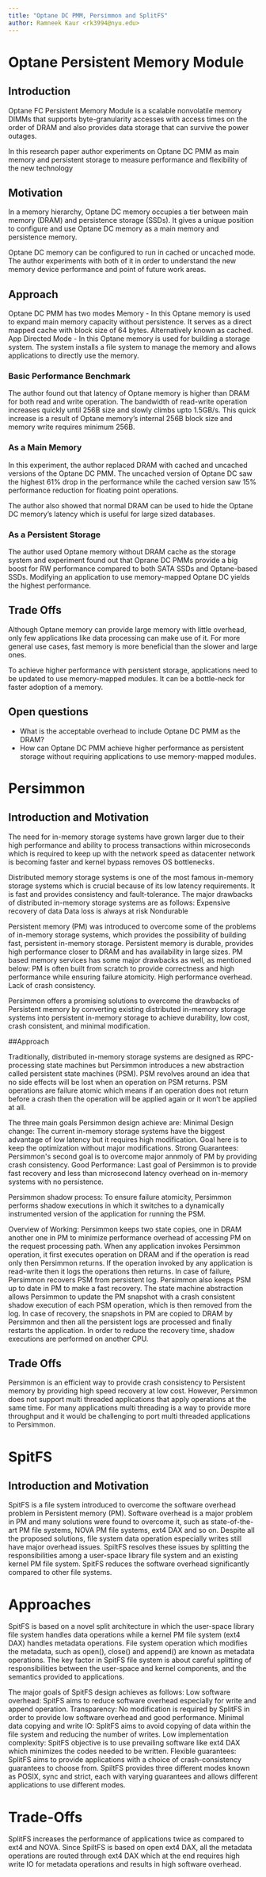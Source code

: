 ```yaml
---
title: "Optane DC PMM, Persimmon and SplitFS"
author: Ramneek Kaur <rk3994@nyu.edu>
---
```

# Optane Persistent Memory Module
## Introduction 

Optane FC Persistent Memory Module is a scalable nonvolatile memory DIMMs that supports byte-granularity accesses with access times on the order of DRAM and also provides data storage that can survive the power outages.

In this research paper author experiments on Optane DC PMM as main memory and persistent storage to measure performance and flexibility of the new technology

## Motivation 
In a memory hierarchy, Optane DC memory occupies a tier between main memory (DRAM) and persistence storage  (SSDs). It gives a unique position to configure and use Optane DC memory as a main memory and persistence memory.  

Optane DC memory can be configured to run in cached or uncached mode. The author experiments with both of it in order to understand the new memory device performance and point of future work areas.

## Approach

Optane DC PMM has two modes
Memory - In this Optane memory is used to expand main memory capacity without persistence. It serves as a direct mapped cache with block size of 64 bytes. Alternatively known as cached.
App Directed Mode - In this Optane memory is used for building a storage system. The system installs a file system to manage the memory and allows applications to directly use the memory.  

### Basic Performance Benchmark
The author found out that latency of Optane memory is higher than DRAM for both read and write operation.
The bandwidth of read-write operation increases quickly until 256B size and slowly climbs upto 1.5GB/s. This quick increase is a result of Optane memory’s internal 256B block size and memory write requires minimum 256B.     

### As a Main Memory
In this experiment, the author replaced DRAM with cached and uncached versions of the Optane DC PMM. The uncached version of Optane DC saw the highest 61% drop in the performance while the cached version saw 15% performance reduction for floating point operations. 

The author also showed that normal DRAM can be used to hide the Optane DC memory’s latency which is useful for large sized databases.

### As a Persistent Storage
The author used Optane memory without DRAM cache as the storage system and experiment found out that Oprane DC PMMs provide a big boost for RW  performance compared to both SATA SSDs and Optane-based SSDs. Modifying an application to use memory-mapped Optane DC yields the highest performance. 

## Trade Offs
Although Optane memory can provide large memory with little overhead, only few applications like data processing can make use of it. For more general use cases, fast memory is more beneficial than the slower and large ones.

To achieve higher performance with persistent storage, applications need to be updated to use memory-mapped modules. It can be a bottle-neck for faster adoption of a memory.

## Open questions
* What is the acceptable overhead to include Optane DC PMM as the DRAM?
* How can Optane DC PMM achieve higher performance as persistent storage without requiring applications to use memory-mapped modules.   

# Persimmon
## Introduction and Motivation
The need for in-memory storage systems have grown larger due to their high performance and ability to process transactions within microseconds which is required to keep up with the network speed as datacenter network is becoming faster and kernel bypass removes OS bottlenecks. 

Distributed memory storage systems is one of the most famous in-memory storage systems which is crucial because of its low latency requirements. It is fast and provides consistency and fault-tolerance. The major drawbacks of distributed in-memory storage systems are as follows:
Expensive recovery of data
Data loss is always at risk
Nondurable

Persistent memory (PM) was introduced to overcome some of the problems of in-memory storage systems, which provides the possibility of building fast, persistent in-memory storage. Persistent memory is durable, provides high performance closer to DRAM and has availability in large sizes. PM based memory services has some major drawbacks as well, as mentioned below:
PM is often built from scratch to provide correctness and high performance while ensuring failure atomicity.
High performance overhead.
Lack of crash consistency.

Persimmon offers a promising solutions to overcome the drawbacks of Persistent memory by converting existing distributed in-memory storage systems into persistent in-memory storage to achieve durability, low cost, crash consistent, and minimal modification. 

##Approach

Traditionally, distributed in-memory storage systems are designed as RPC-processing state machines but Persimmon introduces a new abstraction called persistent state machines (PSM). PSM revolves around an idea that no side effects will be lost when an operation on PSM returns. PSM operations are failure atomic which means if an operation does not return before a crash then the operation will be applied again or it won’t be applied at all. 

The three main goals Persimmon design achieve are:
Minimal Design change: The current in-memory storage systems have the biggest advantage of low latency but it requires high modification. Goal here is to keep the optimization without major modifications. 
Strong Guarantees: Persimmon's second goal is to overcome major annmoly of PM by providing crash consistency.
Good Performance: Last goal of Persimmon is to provide fast recovery and less than microsecond latency overhead on in-memory systems with no persistence.

Persimmon shadow process: To ensure failure atomicity, Persimmon performs shadow executions in which it switches to a dynamically instrumented version of the application for running the PSM. 

Overview of Working: Persimmon keeps two state copies, one in DRAM another one in PM to minimize performance overhead of accessing PM on the request processing path. When any application invokes Persimmon operation, it first executes operation on DRAM and if the operation is read only then Persimmon returns. If the operation invoked by any application is read-write then it logs the operations then returns. In case of failure, Persimmon recovers PSM from persistent log. Persimmon also keeps PSM up to date in PM to make a fast recovery. The state machine abstraction allows Persimmon to update the PM snapshot with a crash consistent shadow execution of each PSM operation, which is then removed from the log. In case of recovery, the snapshots in PM are copied to DRAM by Persimmon and then all the persistent logs are processed and finally restarts the application. In order to reduce the recovery time, shadow executions are performed on another CPU. 

## Trade Offs
Persimmon is an efficient way to provide crash consistency to Persistent memory by providing high speed recovery at low cost. However, Persimmon does not support multi threaded applications that apply operations at the same time. For many applications multi threading is a way to provide more throughput and it would be challenging to port multi threaded applications to Persimmon.



# SpitFS

## Introduction and Motivation
SpitFS is a file system introduced to overcome the software overhead problem in Persistent memory (PM). Software overhead is a major problem in PM and many solutions were found to overcome it, such as state-of-the-art PM file systems, NOVA PM file systems, ext4 DAX and so on. Despite all the proposed solutions, file system data operation especially writes still have major overhead issues. SpiltFS resolves these issues by splitting the responsibilities among a user-space library file system and an existing kernel PM file system. SpitFS reduces the software overhead significantly compared to other file systems. 


# Approaches
SpitFS is based on a novel split architecture in which the user-space library file system handles data operations while a kernel PM file system (ext4 DAX) handles metadata operations. File system operation which modifies the metadata, such as open(), close() and append() are known as metadata operations. The key factor in SpitFS file system is about careful splitting of responsibilities between the user-space and kernel components, and the semantics provided to applications. 

The major goals of SpitFS design achieves as follows:
Low software overhead: SpitFS aims to reduce software overhead especially for write and append operation.
Transparency: No modification is required by SplitFS in order to provide low software overhead and good performance. 
Minimal data copying and write IO: SplitFS aims to avoid copying of data within the file system and reducing the number of writes.
Low implementation complexity: SpitFS objective is to use prevailing software like ext4 DAX which minimizes the codes needed to be written.
Flexible guarantees: SplitFS aims to provide applications with a choice of crash-consistency guarantees to choose from.
SpiltFS provides three different modes known as POSIX, sync and strict, each with varying guarantees and allows different applications to use different modes. 

# Trade-Offs
SplitFS increases the performance of applications twice as compared to ext4 and NOVA. Since SpiltFS is based on open ext4 DAX, all the metadata operations are routed through ext4 DAX which at the end requires high write IO for metadata operations and results in high software overhead. 




